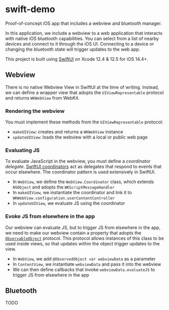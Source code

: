 # swift-demo

Proof-of-concept iOS app that includes a webview and bluetooth manager. 

In this application, we include a webview to a web application that interacts with native iOS bluetooth capabilities. 
You can select from a list of nearby devices and connect to it through the iOS UI. Connecting to a device or changing the bluetooth state will trigger updates to the web app. 

This project is built using [SwiftUI](https://developer.apple.com/documentation/swiftui/) on Xcode 12.4 & 12.5 for iOS 14.4+.


## Webview

There is no native Webview View in SwiftUI at the time of writing. Instead, we can define a wrapper view that adopts the  `UIViewRepresentable` protocol and returns `WKWebView` from WebKit.

### Rendering the webview

You must implement these methods from the  `UIViewRepresentable` protocol:

- `makeUIView`: creates and returns a `WKWebView` instance
- `updateUIView`: loads the webview with a local or public web page

### Evaluating JS

To evaluate JavaScript in the webview, you must define a *coordinator delegate*. [SwiftUI coordinators](https://developer.apple.com/documentation/swiftui/nsviewcontrollerrepresentablecontext/coordinator) act as delegates that respond to events that occur elsewhere. The coordinator pattern is used extensively in SwiftUI. 

- In `WebView`, we define the `WebView.Coordinator` class, which extends `NSObject` and adopts the `WKScriptMessageHandler`
- In `makeUIView`, we instantiate the coordinator and link it to `WKWebView.configuration.userContentController`
- In `updateUIView`, we evaluate JS using the coordinator

### Evoke JS from elsewhere in the app

Our webview can evaluate JS, but to trigger JS from elsewhere in the app, we need to make our webview contain a property that adopts the [`ObservableObject`](https://developer.apple.com/documentation/combine/observableobject) protocol. This protocol allows instances of this class to be used inside views, so that updates within the object trigger updates to the view.

- In `WebView`, we add `@ObservedObject var webviewData` as a parameter
- In `ContentView`, we instantiate `webviewData` and pass it into the webview
- We can then define callbacks that invoke `webviewData.evaluateJS` to trigger JS from elsewhere in the app


## Bluetooth

TODO